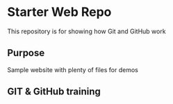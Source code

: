 # Starter Web Repo

This repository is for showing how Git and GitHub work

## Purpose

Sample website with plenty of files for demos

## GIT & GitHub training